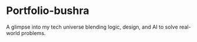 # Portfolio-bushra
A glimpse into my tech universe blending logic, design, and AI to solve real-world problems.

